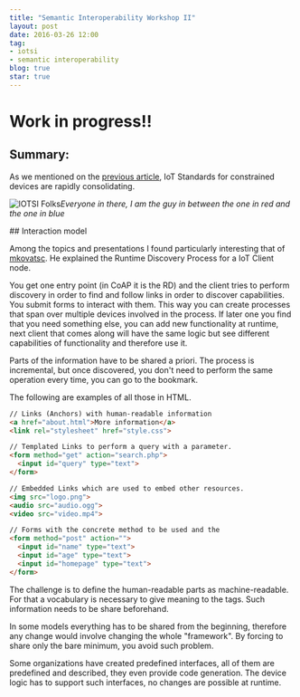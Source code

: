```yaml
---
title: "Semantic Interoperability Workshop II"
layout: post
date: 2016-03-26 12:00
tag:
- iotsi
- semantic interoperability
blog: true
star: true
---
```


# Work in progress!!

## Summary:

As we mentioned on the [previous article](/making-things-interoperate/), IoT Standards for constrained devices are rapidly consolidating.


![IOTSI Folks](https://www.ietf.org/blog/wp-content/uploads/2016/03/group_pic_smaller.jpg)*Everyone in there, I am the guy in between the one in red and the one in blue*


## Interaction model

Among the topics and presentations I found particularly interesting that of 
[mkovatsc](https://github.com/mkovatsc). He explained the Runtime Discovery Process for a IoT Client node.

You get one entry point (in CoAP it is the RD) and the client tries to perform discovery in order to find and follow links in order to discover capabilities. You submit forms to interact with them. This way you can create processes that span over multiple devices involved in the process. If later one you find that you need something else, you can add new functionality at runtime, next client that comes along will have the same logic but see different capabilities of functionality and therefore use it. 

Parts of the information have to be shared a priori. The process is incremental, but once discovered, you don't need to perform the same operation every time, you can go to the bookmark. 

The following are examples of all those in HTML. 

~~~~~~~~~~~ html
// Links (Anchors) with human-readable information
<a href="about.html">More information</a>
<link rel="stylesheet" href="style.css">

// Templated Links to perform a query with a parameter.
<form method="get" action="search.php">
  <input id="query" type="text">
</form>

// Embedded Links which are used to embed other resources.
<img src="logo.png">
<audio src="audio.ogg">
<video src="video.mp4">

// Forms with the concrete method to be used and the 
<form method="post" action="">
  <input id="name" type="text">
  <input id="age" type="text">
  <input id="homepage" type="text">
</form>
~~~~~~~~~~~

The challenge is to define the human-readable parts as machine-readable. For that a vocabulary is necessary to give meaning to the tags. Such information needs to be share beforehand. 

In some models everything has to be shared from the beginning, therefore any change would involve changing the whole "framework". By forcing to share only the bare minimum, you avoid such problem.

Some organizations have created predefined interfaces, all of them are predefined and described, they even provide code generation. The device logic has to support such interfaces, no changes are possible at runtime. 
